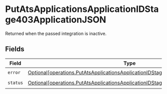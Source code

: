 # PutAtsApplicationsApplicationIDStage403ApplicationJSON

Returned when the passed integration is inactive.


## Fields

| Field                                                                                                                                                                            | Type                                                                                                                                                                             | Required                                                                                                                                                                         | Description                                                                                                                                                                      |
| -------------------------------------------------------------------------------------------------------------------------------------------------------------------------------- | -------------------------------------------------------------------------------------------------------------------------------------------------------------------------------- | -------------------------------------------------------------------------------------------------------------------------------------------------------------------------------- | -------------------------------------------------------------------------------------------------------------------------------------------------------------------------------- |
| `error`                                                                                                                                                                          | [Optional[operations.PutAtsApplicationsApplicationIDStage403ApplicationJSONError]](undefined/models/operations/putatsapplicationsapplicationidstage403applicationjsonerror.md)   | :heavy_check_mark:                                                                                                                                                               | N/A                                                                                                                                                                              |
| `status`                                                                                                                                                                         | [Optional[operations.PutAtsApplicationsApplicationIDStage403ApplicationJSONStatus]](undefined/models/operations/putatsapplicationsapplicationidstage403applicationjsonstatus.md) | :heavy_check_mark:                                                                                                                                                               | N/A                                                                                                                                                                              |